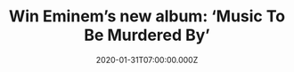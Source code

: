 ---
campaign-uuid: "c-d2a4b758-33da-4bdf-b302-6c3637bf32bc"
type: "Competition"
category: "Music"
date: "2020-01-31T07:00:00.000Z"
end-date: "2020-03-01T23:59:00.000Z"
disable-form: false
is_promoted: false
has_entry_page: true
title: "Win Eminem’s new album: ‘Music To Be Murdered By’"
competition-description: "<p>Eminem is back and better than ever. He returns with\
  \ an album title that pays homage to Alfred Hitchcock. We have managed to get our\
  \ hands on one copy of his album to give away to one lucky member.</p>\n<p>Do you\
  \ want it? Click below for a chance to win it.</p>\n"
hero-header: "Win Eminem’s new album: ‘Music To Be Murdered By’"
terms-confirmation: "N/A"
banner-img: "https://assets.expresslyapp.com/asset-8846aff6-291c-465c-9552-e15f5117df39.jpg"
logo-left-href: "http://club.expressly.io"
logo-left-image: "https://assets.expresslyapp.com/asset-e94f493c-1793-4c7e-8f7f-9ffc7f30da2b.jpg"
logo-left-title: "ExpresslyCLub"
bg-image-hero: "https://assets.expresslyapp.com/asset-d468ef74-d5d9-4635-aa81-98e576b556f5.jpg"
bg-image-first: "https://assets.expresslyapp.com/asset-e0c4526f-96bc-4f1f-8f45-d04ec1819a2a.jpg"
section1-content: "<p>Eminem returns with an album title that pays homage to Alfred\
  \ Hitchcock. An album you won’t want to miss. Featuring amazing collaborations such\
  \ as Ed Sheeran, Skylar Grey, Joell Ortiz, Don Toliver… and many more.</p>\n<p>Enter\
  \ below for a chance to take it home with you.</p>\n<p>Good luck!</p>\n"
entry-title: "Win Eminem’s new album: ‘Music To Be Murdered By’"
entry-content: "<p>Enter the draw to win Eminem’s new album: ‘Music To Be Murdered\
  \ By’ by completing the form below before 23:59 on the 1st of March 2019.</p>\n"
has-winner: false
prize-description: "Eminem’s new album: ‘Music To Be Murdered By’"
special-conditions: "This competition is also available on: https://club.expressly.io/competitions/eminem-music-to-be-murdered-by-cd"
country-restrictions:
- "GB"
---